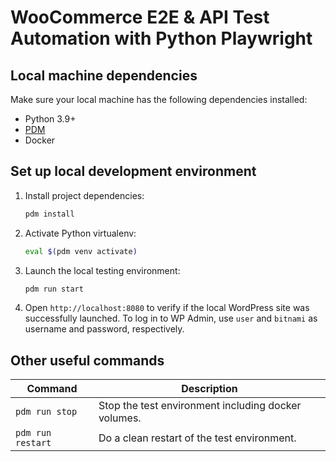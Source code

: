 # WooCommerce E2E & API Test Automation with Python Playwright

## Local machine dependencies

Make sure your local machine has the following dependencies installed:

- Python 3.9+
- [PDM](https://pdm-project.org)
- Docker

## Set up local development environment

1. Install project dependencies:
   ```bash
   pdm install
   ```
1. Activate Python virtualenv:
   ```bash
   eval $(pdm venv activate)
   ```
1. Launch the local testing environment:
   ```bash
   pdm run start
   ```
1. Open `http://localhost:8080` to verify if the local WordPress site was successfully launched. To log in to WP Admin, use `user` and `bitnami` as username and password, respectively.

## Other useful commands

| Command           | Description                                         |
| ----------------- | --------------------------------------------------- |
| `pdm run stop`    | Stop the test environment including docker volumes. |
| `pdm run restart` | Do a clean restart of the test environment.         |
